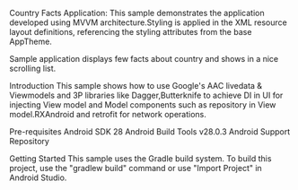 Country Facts Application:
This sample demonstrates the application developed using MVVM architecture.Styling is applied in the XML resource layout definitions, 
referencing the styling attributes from the base AppTheme.

Sample application displays few facts about country and shows in a nice scrolling list.


Introduction
This sample shows how to use Google's AAC livedata & Viewmodels and 3P libraries like Dagger,Butterknife to achieve DI in UI for injecting View model and Model components such as repository in View model.RXAndroid and retrofit for network operations.


Pre-requisites
Android SDK 28
Android Build Tools v28.0.3
Android Support Repository


Getting Started
This sample uses the Gradle build system. To build this project, use the "gradlew build" command or use "Import Project" in Android Studio.

